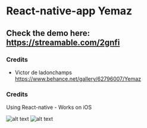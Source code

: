 # React-native-app Yemaz

## Check the demo here: https://streamable.com/2gnfi
### Credits

- Victor de ladonchamps https://www.behance.net/gallery/62796007/Yemaz

### Credits
Using React-native - Works on iOS 

![alt text](https://image.ibb.co/mUPV6J/yemaz1.jpg)
![alt text](https://mir-s3-cdn-cf.behance.net/project_modules/2800/84f6e362796007.5a9c3d1dcbe6d.jpg)
